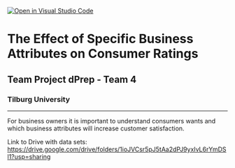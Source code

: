 [![Open in Visual Studio Code](https://classroom.github.com/assets/open-in-vscode-2e0aaae1b6195c2367325f4f02e2d04e9abb55f0b24a779b69b11b9e10269abc.svg)](https://classroom.github.com/online_ide?assignment_repo_id=15730493&assignment_repo_type=AssignmentRepo)

# The Effect of Specific Business Attributes on Consumer Ratings
## Team Project dPrep - Team 4
### Tilburg University
-----------------------------------------
For business owners it is important to understand consumers wants and which business attributes will increase customer satisfaction.

Link to Drive with data sets: https://drive.google.com/drive/folders/1ioJVCsr5pJ5tAa2dPJ9yxIvL6rYmDSl1?usp=sharing 
